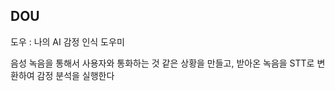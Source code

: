 ## DOU  
도우 : 나의 AI 감정 인식 도우미
  
음성 녹음을 통해서 사용자와 통화하는 것 같은 상황을 만들고,
받아온 녹음을 STT로 변환하여 감정 분석을 실행한다   
    
    
  